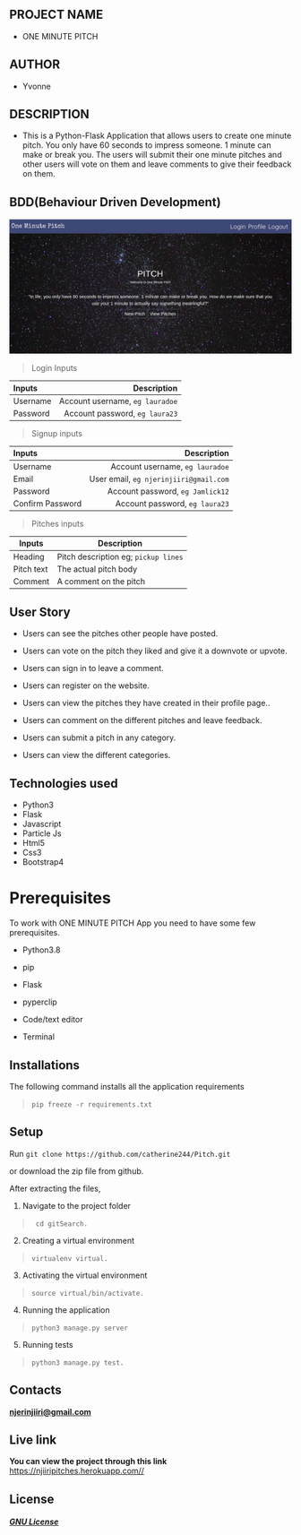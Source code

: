 ## PROJECT  NAME 
 - ONE MINUTE PITCH 

## AUTHOR 
 - Yvonne 

 ## DESCRIPTION 
 - This is a Python-Flask Application that allows users to create one minute pitch. You only have 60 seconds to impress someone. 1 minute can make or break you.
The users will submit their one minute pitches and other users will vote on them and leave comments to give their feedback on them.

 ## BDD(Behaviour Driven Development)

  ![alt text](img.png)

>Login Inputs

| Inputs |  Description |
| :---         |          ---: |
| Username  | Account username, ``eg lauradoe``|
| Password  | Account password, ``eg laura23``|

>Signup inputs

| Inputs |  Description |
| :---         |          ---: |
| Username  | Account username, ``eg lauradoe``|
| Email  | User email, ``eg njerinjiiri@gmail.com``|
| Password  | Account password, ``eg Jamlick12``|
| Confirm Password  | Account password, ``eg laura23``|

> Pitches inputs

| Inputs | Description  |
|---|---|
|  Heading | Pitch description eg; ``pickup lines``  |
|  Pitch text| The actual pitch body|
| Comment| A comment on the pitch|

## User Story

- Users can see the pitches other people have posted.

- Users can vote on the pitch they liked and give it a downvote or upvote.

- Users can sign in to leave a comment.

- Users can register on the website.

- Users can view the pitches they have created in their profile page..

- Users can comment on the different pitches and leave feedback. 

- Users can submit a pitch in any category. 

- Users can view the different categories. 

## Technologies used
* Python3
* Flask
* Javascript
* Particle Js
* Html5
* Css3
* Bootstrap4


# Prerequisites

To work with ONE MINUTE PITCH App you need to have some few prerequisites.

- Python3.8

- pip

- Flask 

- pyperclip

- Code/text editor

- Terminal

## Installations

The following command installs all the application requirements
>``pip freeze -r requirements.txt``

## Setup
Run 
``git clone https://github.com/catherine244/Pitch.git``

or download the zip file from github.

After extracting the files, 

1. Navigate to the project folder
>`` cd gitSearch.`` 

2. Creating a virtual environment
>``virtualenv virtual.``

3. Activating the virtual environment
>``source virtual/bin/activate.``

4. Running the application
>``python3 manage.py server``

5. Running tests

 > ``python3 manage.py test.``



## Contacts 
**njerinjiiri@gmail.com**


## Live link 
**You can view the project through this link**
https://njiiripitches.herokuapp.com//


## License

#### [*GNU License*](LICENSE)
